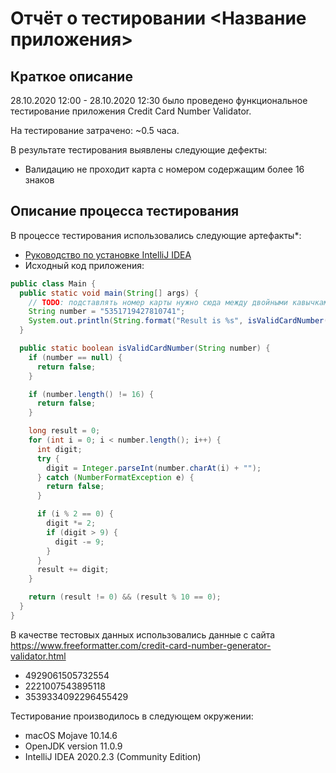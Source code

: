 # Отчёт о тестировании <Название приложения>

## Краткое описание

28.10.2020 12:00 - 28.10.2020 12:30 было проведено функциональное тестирование приложения Credit Card Number Validator.

На тестирование затрачено: ~0.5 часа. 

В результате тестирования выявлены следующие дефекты:
* Валидацию не проходит карта с номером содержащим более 16 знаков

## Описание процесса тестирования

В процессе тестирования использовались следующие артефакты*:
* [Руководство по установке IntelliJ IDEA](https://github.com/netology-code/javaqa-homeworks/blob/master/intro/idea.md)
* Исходный код приложения:
```java
public class Main {
  public static void main(String[] args) {
    // TODO: подставлять номер карты нужно сюда между двойными кавычками, без пробелов
    String number = "5351719427810741";
    System.out.println(String.format("Result is %s", isValidCardNumber(number) ? "OK" : "FAIL"));
  }

  public static boolean isValidCardNumber(String number) {
    if (number == null) {
      return false;
    }

    if (number.length() != 16) {
      return false;
    }

    long result = 0;
    for (int i = 0; i < number.length(); i++) {
      int digit;
      try {
        digit = Integer.parseInt(number.charAt(i) + "");
      } catch (NumberFormatException e) {
        return false;
      }

      if (i % 2 == 0) {
        digit *= 2;
        if (digit > 9) {
          digit -= 9;
        }
      }
      result += digit;
    }

    return (result != 0) && (result % 10 == 0);
  }
}
```

В качестве тестовых данных использовались данные с сайта https://www.freeformatter.com/credit-card-number-generator-validator.html
* 4929061505732554
* 2221007543895118
* 3539334092296455429

Тестирование производилось в следующем окружении:
* macOS Mojave 10.14.6
* OpenJDK version 11.0.9
* IntelliJ IDEA 2020.2.3 (Community Edition)